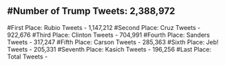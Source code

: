 #Number of Trump Tweets: 2,388,972
---
#First Place: Rubio Tweets - 1,147,212
#Second Place: Cruz Tweets - 922,676
#Third Place: Clinton Tweets - 704,991
#Fourth Place: Sanders Tweets - 317,247
#Fifth Place: Carson Tweets - 285,363
#Sixth Place: Jeb! Tweets - 205,331
#Seventh Place: Kasich Tweets - 196,256
#Last Place: Total Tweets -  
